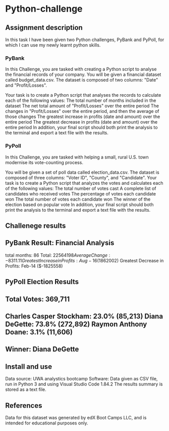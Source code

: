 # Python-challenge
## Assignment description
In this task I have been given two Python challenges, PyBank and PyPoll, for which I can use my newly learnt python skills.
### PyBank
In this Challenge, you are tasked with creating a Python script to analyse the financial records of your company. You will be given a financial dataset called budget_data.csv. The dataset is composed of two columns: "Date" and "Profit/Losses".

Your task is to create a Python script that analyses the records to calculate each of the following values:
The total number of months included in the dataset
The net total amount of "Profit/Losses" over the entire period
The changes in "Profit/Losses" over the entire period, and then the average of those changes
The greatest increase in profits (date and amount) over the entire period
The greatest decrease in profits (date and amount) over the entire period
In addition, your final script should both print the analysis to the terminal and export a text file with the results.

### PyPoll
In this Challenge, you are tasked with helping a small, rural U.S. town modernise its vote-counting process.

You will be given a set of poll data called election_data.csv. The dataset is composed of three columns: "Voter ID", "County", and "Candidate". Your task is to create a Python script that analyzes the votes and calculates each of the following values:
The total number of votes cast
A complete list of candidates who received votes
The percentage of votes each candidate won
The total number of votes each candidate won
The winner of the election based on popular vote
In addition, your final script should both print the analysis to the terminal and export a text file with the results.

## Challenege results
PyBank Result:
Financial Analysis
----------------------------
total months: 86
Total: $22564198
Average Change: -8311.11
Greatest Increase in Profits: Aug-16 ($1862002)
Greatest Decrease in Profits: Feb-14 ($-1825558)

PyPoll
Election Results
----------------------------
Total Votes: 369,711
----------------------------
Charles Casper Stockham: 23.0% (85,213)
Diana DeGette: 73.8% (272,892)
Raymon Anthony Doane: 3.1% (11,606)
-------------------------
Winner: Diana DeGette
-------------------------
## Install and use
 Data source: UWA analystics bootcamp
 Software: Data given as CSV file, run in Python 3 and using Visual Studio Code 1.84.2
The results summary is stored as a text file.
## References
Data for this dataset was generated by edX Boot Camps LLC, and is intended for educational purposes only.
 
